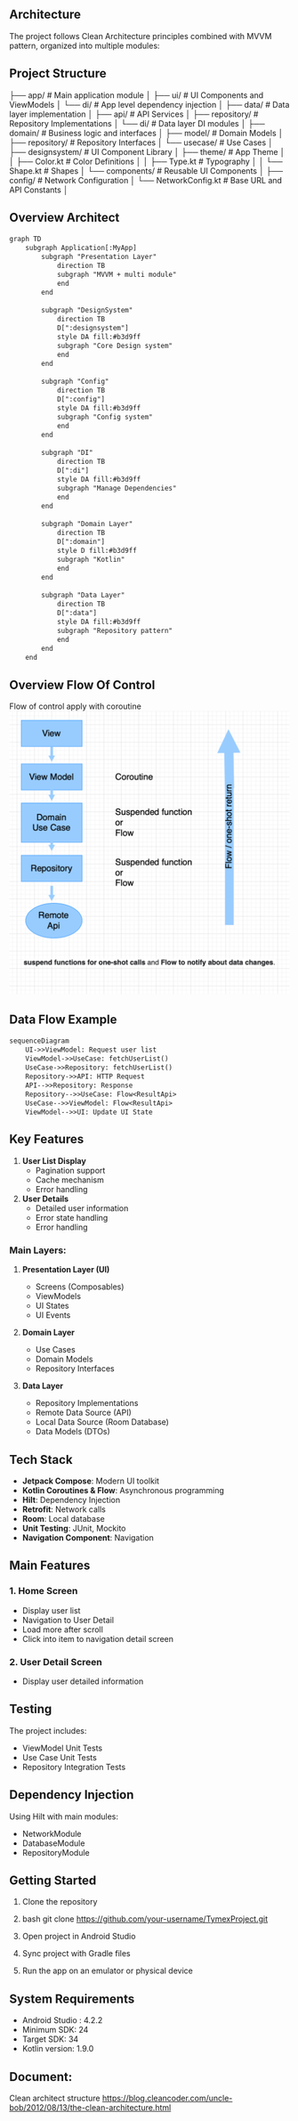 ## Architecture

The project follows Clean Architecture principles combined with MVVM pattern, organized into multiple modules:
## Project Structure
├── app/                 # Main application module
│   ├── ui/             # UI Components and ViewModels
│   └── di/             # App level dependency injection
│
├── data/               # Data layer implementation
│   ├── api/            # API Services
│   ├── repository/     # Repository Implementations
│   └── di/             # Data layer DI modules
│
├── domain/             # Business logic and interfaces
│   ├── model/          # Domain Models
│   ├── repository/     # Repository Interfaces
│   └── usecase/        # Use Cases
│
├── designsystem/       # UI Component Library
│   ├── theme/          # App Theme
│   │   ├── Color.kt    # Color Definitions
│   │   ├── Type.kt     # Typography
│   │   └── Shape.kt    # Shapes
│   └── components/     # Reusable UI Components
│
├── config/             # Network Configuration
│   └── NetworkConfig.kt # Base URL and API Constants
│

## Overview Architect
```mermaid
graph TD
    subgraph Application[:MyApp]
        subgraph "Presentation Layer"
            direction TB
            subgraph "MVVM + multi module"
            end
        end

        subgraph "DesignSystem"
            direction TB
            D[":designsystem"]
            style DA fill:#b3d9ff
            subgraph "Core Design system"
            end
        end

        subgraph "Config"
            direction TB
            D[":config"]
            style DA fill:#b3d9ff
            subgraph "Config system"
            end
        end

        subgraph "DI"
            direction TB
            D[":di"]
            style DA fill:#b3d9ff
            subgraph "Manage Dependencies"
            end
        end

        subgraph "Domain Layer"
            direction TB
            D[":domain"]
            style D fill:#b3d9ff
            subgraph "Kotlin"
            end
        end

        subgraph "Data Layer"
            direction TB
            D[":data"]
            style DA fill:#b3d9ff
            subgraph "Repository pattern"
            end
        end
    end
```
## Overview Flow Of Control
Flow of control apply with coroutine
![img.png](img.png)

## Data Flow Example
```mermaid
sequenceDiagram
    UI->>ViewModel: Request user list
    ViewModel->>UseCase: fetchUserList()
    UseCase->>Repository: fetchUserList()
    Repository->>API: HTTP Request
    API-->>Repository: Response
    Repository-->>UseCase: Flow<ResultApi>
    UseCase-->>ViewModel: Flow<ResultApi>
    ViewModel-->>UI: Update UI State
```

## Key Features
1. **User List Display**
    - Pagination support
    - Cache mechanism
    - Error handling
2. **User Details**
    - Detailed user information
    - Error state handling
    - Error handling

### Main Layers:

1. **Presentation Layer (UI)**
    - Screens (Composables)
    - ViewModels
    - UI States
    - UI Events

2. **Domain Layer**
    - Use Cases
    - Domain Models
    - Repository Interfaces

3. **Data Layer**
    - Repository Implementations
    - Remote Data Source (API)
    - Local Data Source (Room Database)
    - Data Models (DTOs)

## Tech Stack
- **Jetpack Compose**: Modern UI toolkit
- **Kotlin Coroutines & Flow**: Asynchronous programming
- **Hilt**: Dependency Injection
- **Retrofit**: Network calls
- **Room**: Local database
- **Unit Testing**: JUnit, Mockito
- **Navigation Component**: Navigation

## Main Features

### 1. Home Screen
- Display user list
- Navigation to User Detail
- Load more after scroll
- Click into item to navigation detail screen

### 2. User Detail Screen
- Display user detailed information

## Testing

The project includes:
- ViewModel Unit Tests
- Use Case Unit Tests
- Repository Integration Tests

## Dependency Injection

Using Hilt with main modules:
- NetworkModule
- DatabaseModule
- RepositoryModule

## Getting Started
1. Clone the repository 
2. bash
   git clone https://github.com/your-username/TymexProject.git

3. Open project in Android Studio

4. Sync project with Gradle files

5. Run the app on an emulator or physical device

## System Requirements
- Android Studio : 4.2.2
- Minimum SDK: 24
- Target SDK: 34
- Kotlin version: 1.9.0

## Document:
Clean architect structure https://blog.cleancoder.com/uncle-bob/2012/08/13/the-clean-architecture.html


